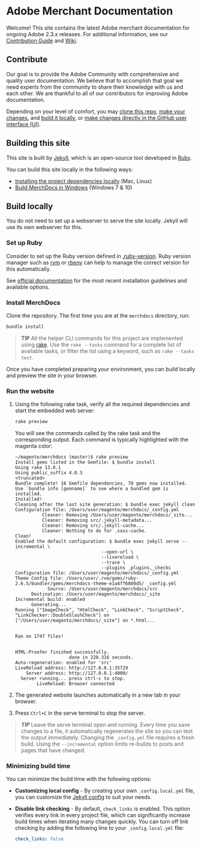 # Adobe Merchant Documentation

Welcome! This site contains the latest Adobe merchant documentation for ongoing Adobe 2.3.x releases. For additional information, see our [Contribution Guide](https://github.com/magento/merchdocs/blob/master/.github/CONTRIBUTING.md) and [Wiki](https://github.com/magento/merchdocs/wiki).

## Contribute

Our goal is to provide the Adobe Community with comprehensive and quality user documentation. We believe that to accomplish that goal we need experts from the community to share their knowledge with us and each other. We are thankful to all of our contributors for improving Adobe documentation.

Depending on your level of comfort, you may [clone this repo](#install-merchdocs), [make your changes](https://github.com/magento/merchdocs/wiki/Writing-Content#write-like-a-developer), and [build it locally](#build-locally), or [make changes directly in the GitHub user interface (UI)](https://github.com/magento/merchdocs/wiki/Writing-Content#write-in-github).

## Building this site

This site is built by [Jekyll](https://jekyllrb.com/), which is an open-source tool developed in [Ruby](https://www.ruby-lang.org/en/).

You can build this site locally in the following ways:

- [Installing the project dependencies locally](#build-locally) (Mac, Linux)
- [Build MerchDocs in Windows](https://github.com/magento/merchdocs/wiki/Build-Merchant-Documentation-in-Windows) (Windows 7 & 10)

## Build locally

You do not need to set up a webserver to serve the site locally. Jekyll will use its own webserver for this.

### Set up Ruby

Consider to set up the Ruby version defined in [.ruby-version](.ruby-version).
Ruby version manager such as [rvm](https://www.ruby-lang.org/en/documentation/installation/#rvm) or [rbenv](https://www.ruby-lang.org/en/documentation/installation/#rbenv) can help to manage the correct version for this automatically.

See [official documentation](https://www.ruby-lang.org/en/documentation/installation/) for the most recent installation guidelines and available options.

### Install MerchDocs

Clone the repository. The first time you are at the `merchdocs` directory, run:

```bash
bundle install
```

>**TIP**
>All the helper CLI commands for this project are implemented using [rake](https://github.com/ruby/rake).
Use the `rake --tasks` command for a complete list of available tasks, or filter the list using a keyword, such as `rake --tasks test`.

Once you have completed preparing your environment, you can build locally and preview the site in your browser.

### Run the website

1. Using the following rake task, verify all the required dependencies and start the embedded web server:

   ```bash
   rake preview
   ```

   You will see the commands called by the rake task and the corresponding output. Each command is typically highlighted with the magenta color:

   ```terminal
   ~/magento/merchdocs (master)$ rake preview
   Install gems listed in the Gemfile: $ bundle install
   Using rake 13.0.1
   Using public_suffix 4.0.3
   <truncated>
   Bundle complete! 16 Gemfile dependencies, 70 gems now installed.
   Use `bundle info [gemname]` to see where a bundled gem is installed.
   Installed!
   Cleaning after the last site generation: $ bundle exec jekyll clean
   Configuration file: /Users/user/magento/merchdocs/_config.yml
             Cleaner: Removing /Users/user/magento/merchdocs/_site...
             Cleaner: Removing src/.jekyll-metadata...
             Cleaner: Removing src/.jekyll-cache...
             Cleaner: Nothing to do for .sass-cache.
   Clean!
   Enabled the default configuration: $ bundle exec jekyll serve --incremental \
                                   --open-url \
                                   --livereload \
                                   --trace \
                                   --plugins _plugins,_checks
   Configuration file: /Users/user/magento/merchdocs/_config.yml
   Theme Config file: /Users/user/.rvm/gems/ruby-2.6.5/bundler/gems/merchdocs-theme-e1a4ff6880d5/ _config.yml
               Source: /Users/user/magento/merchdocs/src
         Destination: /Users/user/magento/merchdocs/_site
   Incremental build: enabled
         Generating...
   Running ["ImageCheck", "HtmlCheck", "LinkCheck", "ScriptCheck",  "LinkChecker::DoubleSlashCheck"] on ["/Users/user/magento/merchdocs/_site"] on *.html...


   Ran on 1747 files!


   HTML-Proofer finished successfully.
                       done in 220.316 seconds.
   Auto-regeneration: enabled for 'src'
   LiveReload address: http://127.0.0.1:35729
       Server address: http://127.0.0.1:4000/
     Server running... press ctrl-c to stop.
           LiveReload: Browser connected
   ```

1. The generated website launches automatically in a new tab in your browser.
1. Press `Ctrl+C` in the serve terminal to stop the server.

> ***TIP***
> Leave the serve terminal open and running. Every time you save changes to a file, it automatically regenerates the site so you can test the output immediately. Changing the `_config.yml` file requires a fresh build. Using the `--incremental` option limits re-builds to posts and pages that have changed.

### Minimizing build time

You can minimize the build time with the following options:

- **Customizing local config** - By creating your own `_config.local.yml` file, you can customize the [Jekyll config](https://jekyllrb.com/docs/configuration/options/) to suit your needs.

- **Disable link checking** - By default, `check_links` is enabled. This option verifies every link in every project file, which can significantly increase build times when iterating many changes quickly. You can turn off link checking by adding the following line to your `_config.local.yml` file:

   ```yaml
   check_links: false
   ```
